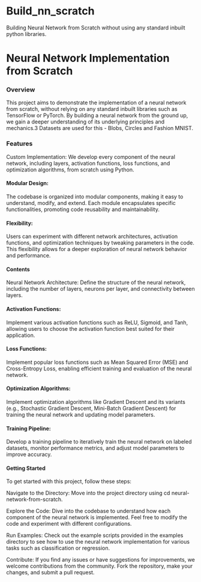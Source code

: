 # Build_nn_scratch
Building Neural Network from Scratch without using any standard inbuilt python libraries.

# Neural Network Implementation from Scratch
### Overview
This project aims to demonstrate the implementation of a neural network from scratch, without relying on any standard inbuilt libraries such as TensorFlow or PyTorch. By building a neural network from the ground up, we gain a deeper understanding of its underlying principles and mechanics.3 Datasets are used for this - Blobs, Circles and Fashion MNIST.

### Features
Custom Implementation: We develop every component of the neural network, including layers, activation functions, loss functions, and optimization algorithms, from scratch using Python.

#### Modular Design: 
The codebase is organized into modular components, making it easy to understand, modify, and extend. Each module encapsulates specific functionalities, promoting code reusability and maintainability.

#### Flexibility: 
Users can experiment with different network architectures, activation functions, and optimization techniques by tweaking parameters in the code. This flexibility allows for a deeper exploration of neural network behavior and performance.

#### Contents
Neural Network Architecture: Define the structure of the neural network, including the number of layers, neurons per layer, and connectivity between layers.

#### Activation Functions:
Implement various activation functions such as ReLU, Sigmoid, and Tanh, allowing users to choose the activation function best suited for their application.

#### Loss Functions:
Implement popular loss functions such as Mean Squared Error (MSE) and Cross-Entropy Loss, enabling efficient training and evaluation of the neural network.

#### Optimization Algorithms: 
Implement optimization algorithms like Gradient Descent and its variants (e.g., Stochastic Gradient Descent, Mini-Batch Gradient Descent) for training the neural network and updating model parameters.

#### Training Pipeline: 
Develop a training pipeline to iteratively train the neural network on labeled datasets, monitor performance metrics, and adjust model parameters to improve accuracy.

#### Getting Started
To get started with this project, follow these steps:



Navigate to the Directory: Move into the project directory using cd neural-network-from-scratch.

Explore the Code: Dive into the codebase to understand how each component of the neural network is implemented. Feel free to modify the code and experiment with different configurations.

Run Examples: Check out the example scripts provided in the examples directory to see how to use the neural network implementation for various tasks such as classification or regression.

Contribute: If you find any issues or have suggestions for improvements, we welcome contributions from the community. Fork the repository, make your changes, and submit a pull request.


